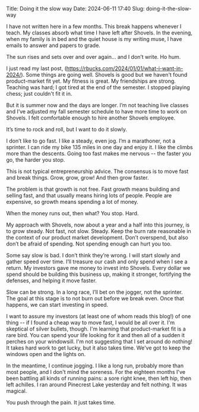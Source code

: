 Title: Doing it the slow way
Date: 2024-06-11 17:40
Slug: doing-it-the-slow-way

I have not written here in a few months. This break happens whenever I teach. My classes absorb what time I have left after Shovels. In the evening, when my family is in bed and the quiet house is my writing muse, I have emails to answer and papers to grade.

The sun rises and sets over and over again… and I don’t write. Ho hum.

I just read my last post, (https://rbucks.com/2024/01/01/what-i-want-in-2024/). Some things are going well. Shovels is good but we haven't found product-market fit yet. My fitness is great. My friendships are strong. Teaching was hard; I got tired at the end of the semester. I stopped playing chess; just couldn't fit it in. 

But it is summer now and the days are longer. I’m not teaching live classes and I’ve adjusted my fall semester schedule to have more time to work on Shovels. I felt comfortable enough to hire another Shovels employee.

It’s time to rock and roll, but I want to do it slowly.

I don’t like to go fast. I like a steady, even jog. I’m a marathoner, not a sprinter. I can ride my bike 135 miles in one day and enjoy it. I like the climbs more than the descents. Going too fast makes me nervous -- the faster you go, the harder you stop.

This is not typical entrepreneurship advice. The consensus is to move fast and break things. Grow, grow, grow! And then grow faster.

The problem is that growth is not free. Fast growth means building and selling fast, and that usually means hiring lots of people. People are expensive, so growth means spending a lot of money.

When the money runs out, then what? You stop. Hard.

My approach with Shovels, now about a year and a half into this journey, is to grow steady. Not fast, not slow. Steady. Keep the burn rate reasonable in the context of our product market development. Don’t overspend, but also don’t be afraid of spending. Not spending enough can hurt you too.

Some say slow is bad. I don’t think they’re wrong. I will start slowly and gather speed over time. I’ll treasure our cash and only spend when I see a return. My investors gave me money to invest into Shovels. Every dollar we spend should be building this business up, making it stronger, fortifying the defenses, and helping it move faster.

Slow can be strong. In a long race, I’ll bet on the jogger, not the sprinter. The goal at this stage is to not burn out before we break even. Once that happens, we can start investing in speed.

I want to assure my investors (at least one of whom reads this blog!) of one thing -- if I found a cheap way to move fast, I would be all over it. I'm skeptical of silver bullets, though. I'm learning that product-market fit is a rare bird. You can spend your life looking for it and then all of a sudden it perches on your windowsill. I'm not suggesting that I set around do nothing! It takes hard work to get lucky, but it also takes time. We've got to keep the windows open and the lights on. 

In the meantime, I continue jogging. I like a long run, probably more than most people, and I don't mind the soreness. For the eighteen months I've been battling all kinds of running pains: a sore right knee, then left hip, then left achilles. I ran around Pinecrest Lake yesterday and felt nothing. It was magical. 

You push through the pain. It just takes time.